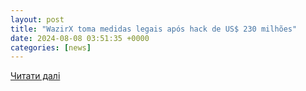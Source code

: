 ```yaml
---
layout: post
title: "WazirX toma medidas legais após hack de US$ 230 milhões"
date: 2024-08-08 03:51:35 +0000
categories: [news]
---
```


[Читати далі](https://cryptodnes.bg/pt/wazirx-predpriema-pravni-deistviya-trenó-haka-za-230-milhões/)
